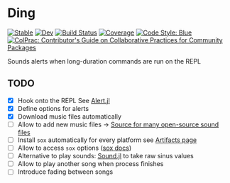 # Ding

[![Stable](https://img.shields.io/badge/docs-stable-blue.svg)](https://theogf.github.io/Ding.jl/stable/)
[![Dev](https://img.shields.io/badge/docs-dev-blue.svg)](https://theogf.github.io/Ding.jl/dev/)
[![Build Status](https://github.com/theogf/Ding.jl/actions/workflows/CI.yml/badge.svg?branch=main)](https://github.com/theogf/Ding.jl/actions/workflows/CI.yml?query=branch%3Amain)
[![Coverage](https://codecov.io/gh/theogf/Ding.jl/branch/main/graph/badge.svg)](https://codecov.io/gh/theogf/Ding.jl)
[![Code Style: Blue](https://img.shields.io/badge/code%20style-blue-4495d1.svg)](https://github.com/invenia/BlueStyle)
[![ColPrac: Contributor's Guide on Collaborative Practices for Community Packages](https://img.shields.io/badge/ColPrac-Contributor's%20Guide-blueviolet)](https://github.com/SciML/ColPrac)

Sounds alerts when long-duration commands are run on the REPL

## TODO

- [X] Hook onto the REPL See [Alert.jl](https://github.com/haberdashPI/Alert.jl/blob/main/src/alert_repl.jl)
- [X] Define options for alerts
- [X] Download music files automatically
- [ ] Allow to add new music files -> [Source for many open-source sound files](https://pixabay.com/sound-effects/search/beeps/)
- [ ] Install `sox` automatically for every platform see [Artifacts page](https://pkgdocs.julialang.org/v1/artifacts/)
- [ ] Allow to access `sox` options ([sox docs](https://linux.die.net/man/1/sox))
- [ ] Alternative to play sounds: [Sound.jl](https://github.com/JeffFessler/Sound.jl) to take raw sinus values
- [ ] Allow to play another song when process finishes
- [ ] Introduce fading between songs

